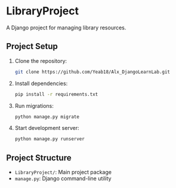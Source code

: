 # LibraryProject

A Django project for managing library resources.

## Project Setup

1. Clone the repository:
   ```bash
   git clone https://github.com/Yeab18/Alx_DjangoLearnLab.git
   ```

2. Install dependencies:
   ```bash
   pip install -r requirements.txt
   ```

3. Run migrations:
   ```bash
   python manage.py migrate
   ```

4. Start development server:
   ```bash
   python manage.py runserver
   ```

## Project Structure
- `LibraryProject/`: Main project package
- `manage.py`: Django command-line utility
